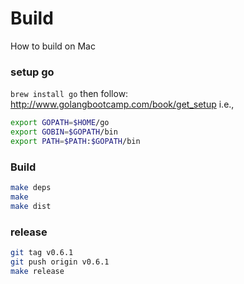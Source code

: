 Build
=====
How to build on Mac

### setup go

`brew install go`
then follow: http://www.golangbootcamp.com/book/get_setup
i.e., 
```bash
export GOPATH=$HOME/go
export GOBIN=$GOPATH/bin
export PATH=$PATH:$GOPATH/bin
```

### Build
```bash
make deps
make
make dist
```

### release
```bash
git tag v0.6.1
git push origin v0.6.1
make release
```